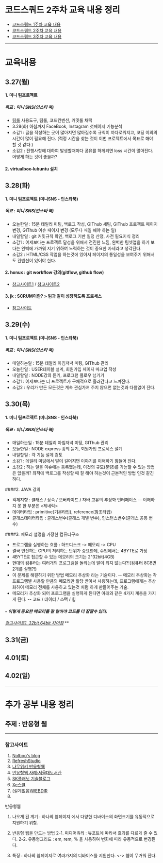 # 코드스쿼드 2주차 교육 내용 정리 
  - [코드스쿼드 1주차 교육 내용](https://github.com/breakstorm/codesquad-blue/tree/master/week1-class/README.MD)
  - [코드스쿼드 2주차 교육 내용](https://github.com/breakstorm/codesquad-blue/tree/master/week2-class/README.MD)
  - [코드스쿼드 3주차 교육 내용](https://github.com/breakstorm/codesquad-blue/tree/master/week3-class/README.MD)

---

# 교육내용 
## 3.27(월)
#### 1. 미니 팀프로젝트
##### 목표 : 미니 SNS(인스타 북)
- [팀룰](https://github.com/DongHyunKims/mini-sns-dev/wiki/Mini-SNS-Team-Rule) 사용도구, 팀룰, 코드컨벤션, 커밋룰 채택 
- 3.28(화) 아침까지 FaceBook, Instagram 첫페이지 기능분석 
- 소감1 : 글을 작성하는 곳이 많아지면 많아질수록 규칙이 까다로워지고, 코딩 이외의 시간이 많이 필요해 진다. (적정 시간을 찾는 것이 이번 프로젝트에서 목표로 해야 할 것 같다.) 
- 소감2 : 진행사항에 대하여 발생할때마다 공유를 하게되면 loss 시간이 많아진다. 어떻게 하는 것이 좋을까? 

#### 2. virtualbox-lubuntu 설치 

 
## 3.28(화)
#### 1. 미니 팀프로젝트 (미니SNS - 인스타북)
##### 목표 : 미니 SNS(인스타 북)
- 오늘한일 : 15분 데일리 미팅, 백로그 작성, GIThub 세팅, GIThub 프로젝트 페이지 변경, GIThub 이슈 페이지 변경 (모두다 매일 해야 하는 일)
- 내일할일 : git 커밋규칙 확인, 백로그 기반 일정 산정, 사전 필요지식 정리
- 소감1 : 어제보다는 프로젝트 달성을 위해서 전진한 느낌, 완벽한 팀셋업을 하기 보다는 완벽에 가까워 지기 위하여 노력하는 것이 중요한 자세라고 생각된다.
- 소감2 : HTML/CSS 작업을 하는것에 있어서 페이지의 통일성을 보여주기 위해서도 컨벤션이 있어야 한다.

#### 2. honux : git workflow 강의(gitflow, github flow)
- [참고사이트1](http://danielkummer.github.io/git-flow-cheatsheet/index.ko_KR.html) / [참고사이트2](https://guides.github.com/introduction/flow/) 

#### 3. jk : SCRUM이란? > 팀과 같이 성장하도록 프로세스 
- [참고사이트](https://www.slideshare.net/UnyongChoi1/slamdunk-scrum)

## 3.29(수)
#### 1. 미니 팀프로젝트 (미니SNS - 인스타북)
##### 목표 : 미니 SNS(인스타 북)
- 매일하는일 : 15분 데일리 아침저녁 미팅, GIThub 관리
- 오늘한일 : USER테이블 설계, 회원가입 페이지 마크업 작성
- 내일할일 : NODE강의 듣기, 프로그램 플로우 넘기기
- 소감1 : 어제보다는 더 프로젝트가 구체적으로 흘러간다고 느껴진다.
- 소감2 : 우리가 만든 모든것은 계속 관심가져 주지 않으면 없는것과 다름없어 진다.


## 3.30(목)
#### 1. 미니 팀프로젝트 (미니SNS - 인스타북)
##### 목표 : 미니 SNS(인스타 북)
- 매일하는일 : 15분 데일리 아침저녁 미팅, GIThub 관리
- 오늘한일 : NODE express 강의 듣기, 회원가입 프로세스 설계
- 내일할일 : 각 기능 설계 검토
- 소감1 : 데일리 미팅에서 말이 길어지면 이야기를 이해하기 힘들어 진다.
- 소감2 : 하는 일을 이슈에는 등록했는데, 이것의 규모(분량)를 가늠할 수 있는 방법은 없을까? 최적에 백로그를 작성할 때 잘 해야 하는것이 근본적인 방법 인것 같긴 하다.

####2. JAVA 강의
- 객체지향 : 클래스 / 상속 / 오버라이드 / 자바 고유의 추상화 인터페이스 
-- 이해하지 못 한 부분은 <제네릭> 
- 데이터타입 : primitive(기본타입), reference(참조타입)
- 클래스데이터타입 : 클래스변수(클래스 개별 변수), 인스턴스변수(클래스 공통 변수)

####3. 메모리 설명을 가장한 컴퓨터구조 
- 프로그램을 실행하는 흐름 : 하드디스크 -> <bold>메모리</bold> -> <bold>CPU</bold>
- 결국 연산하는 CPU의 처리하는 단위가 중요한데, 수업에서는 4BYTE로 가정 
- 4BYTE로 접근할 수 있는 메모리의 크기는 2^32bit(4GB)
- 현대의 컴퓨터는 여러개의 프로그램을 돌리는데 말이 되지 않는다?!(컴퓨터 8GB면 2개를 실행?!)
- 이 문제를 해결하기 위한 방법 메모리 추상화 라는 기술이다. 
-- 메모리 추상화는 각 프로그램별 사용할 만큼의 메모리만 할당 받아서 사용하는데, 프로그램에게는 추상화하여 메모리 전체를 사용하고 있는것 처럼 하게 만들어주는 기술. 
- 메모리가 추상화 되어 프로그램을 실행하게 된다면 아래와 같은 4가지 계층을 가지게 된다. 
-- 코드 / 데이터 / 스택 / 힙
#### - ***이렇게 중요한 메모리를 잘 알아야 코드를 더 잘짤수 있다.***
*[참고사이트1. 32bit 64bit 차이점](http://thrillfighter.tistory.com/116)* 
**

## 3.31(금)
#### 

## 4.01(토)
#### 

## 4.02(일)
#### 
 
   
---

# 추가 공부 내용 정리 
## 주제 : 반응형 웹


---

### 참고사이트 
1. [Nolboo's blog](https://nolboo.kim/blog/2013/07/22/advanced-guide-to-html-and-css-4-slash-10/) 
2. [RefreshStudio](http://re-fresh-studio.com/2013/07/post-20-responsive-images.php)
3. [나무위키 반응형웹](https://namu.wiki/w/%EB%B0%98%EC%9D%91%ED%98%95%20%EC%9B%B9%20%EB%94%94%EC%9E%90%EC%9D%B8)
4. [반응형웹 사례:서울대도서관](http://library.snu.ac.kr/)
5. [SK플래닛 기술블로그](https://readme.skplanet.com/?p=9739) 
6. [Xe스쿨](http://www.xeschool.com/xe/step3_1) 
7. (설계없음)[WEBDIR](http://webdir.tistory.com/category/%EC%9B%B9%EC%BD%94%EB%94%A9/CSS?page=3) 
8. 

반응형웹
1. 나오계 된 계기 : 하나의 웹페이지 에서 다양한 디바이스의 화면크기를 유동적으로 지원하기 위함.
2. 반응형 웹을 만드는 방법 
2-1. 미디어쿼리 : 뷰포트에 따라서 효과를 다르게 줄 수 있다.
2-2. 유동형그리드 : em, rem, % 을 사용하여 변화에 따라 유동적으로 변경된다. 

3. 특징 : 하나의 웹페이지로 여러가지의 디바이스를 지원한다. <-> 웹이 무거워 진다.